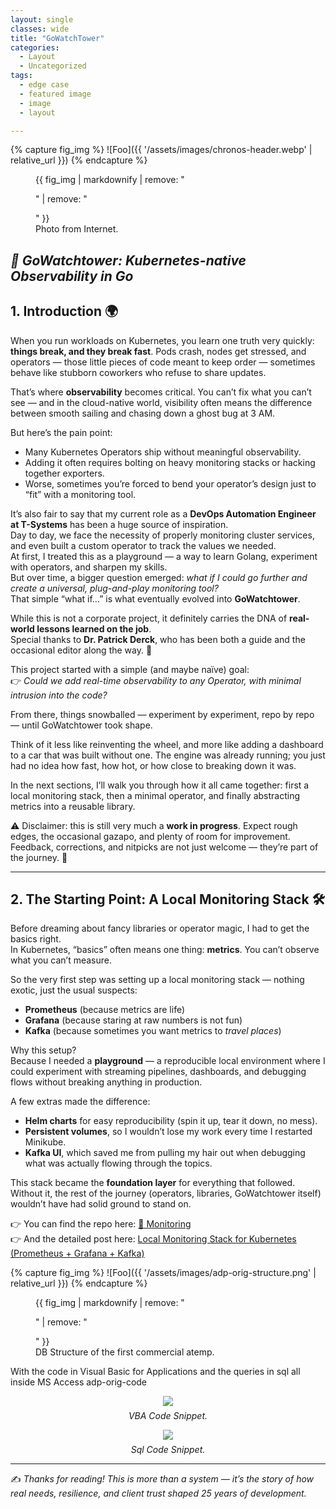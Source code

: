 ```yaml
---
layout: single
classes: wide
title: "GoWatchTower"
categories:
  - Layout
  - Uncategorized
tags:
  - edge case
  - featured image
  - image
  - layout

---
```



{% capture fig_img %}
![Foo]({{ '/assets/images/chronos-header.webp' | relative_url }})
{% endcapture %}

<figure>
  {{ fig_img | markdownify | remove: "<p>" | remove: "</p>" }}
  <figcaption>Photo from Internet.</figcaption>
</figure>

## ***📝 GoWatchtower: Kubernetes-native Observability in Go***

## 1. Introduction 🌍

When you run workloads on Kubernetes, you learn one truth very quickly: **things break, and they break fast**. Pods crash, nodes get stressed, and operators — those little pieces of code meant to keep order — sometimes behave like stubborn coworkers who refuse to share updates.  

That’s where **observability** becomes critical. You can’t fix what you can’t see — and in the cloud-native world, visibility often means the difference between smooth sailing and chasing down a ghost bug at 3 AM.  

But here’s the pain point:

- Many Kubernetes Operators ship without meaningful observability.  
- Adding it often requires bolting on heavy monitoring stacks or hacking together exporters.  
- Worse, sometimes you’re forced to bend your operator’s design just to “fit” with a monitoring tool.  

It’s also fair to say that my current role as a **DevOps Automation Engineer at T-Systems** has been a huge source of inspiration.  
Day to day, we face the necessity of properly monitoring cluster services, and even built a custom operator to track the values we needed.  
At first, I treated this as a playground — a way to learn Golang, experiment with operators, and sharpen my skills.  
But over time, a bigger question emerged: *what if I could go further and create a universal, plug-and-play monitoring tool?*  
That simple “what if…” is what eventually evolved into **GoWatchtower**.  

While this is not a corporate project, it definitely carries the DNA of **real-world lessons learned on the job**.  
Special thanks to **Dr. Patrick Derck**, who has been both a guide and the occasional editor along the way. 🙌  

This project started with a simple (and maybe naïve) goal:  
👉 *Could we add real-time observability to any Operator, with minimal intrusion into the code?*  

From there, things snowballed — experiment by experiment, repo by repo — until GoWatchtower took shape.  

Think of it less like reinventing the wheel, and more like adding a dashboard to a car that was built without one. The engine was already running; you just had no idea how fast, how hot, or how close to breaking down it was.  

In the next sections, I’ll walk you through how it all came together: first a local monitoring stack, then a minimal operator, and finally abstracting metrics into a reusable library.  

⚠️ Disclaimer: this is still very much a **work in progress**. Expect rough edges, the occasional gazapo, and plenty of room for improvement. Feedback, corrections, and nitpicks are not just welcome — they’re part of the journey. 🚧  

---

## 2. The Starting Point: A Local Monitoring Stack 🛠️

Before dreaming about fancy libraries or operator magic, I had to get the basics right.  
In Kubernetes, “basics” often means one thing: **metrics**. You can’t observe what you can’t measure.  

So the very first step was setting up a local monitoring stack — nothing exotic, just the usual suspects:

- **Prometheus** (because metrics are life)  
- **Grafana** (because staring at raw numbers is not fun)  
- **Kafka** (because sometimes you want metrics to *travel places*)  

Why this setup?  
Because I needed a **playground** — a reproducible local environment where I could experiment with streaming pipelines, dashboards, and debugging flows without breaking anything in production.  

A few extras made the difference:

- **Helm charts** for easy reproducibility (spin it up, tear it down, no mess).  
- **Persistent volumes**, so I wouldn’t lose my work every time I restarted Minikube.  
- **Kafka UI**, which saved me from pulling my hair out when debugging what was actually flowing through the topics.  

This stack became the **foundation layer** for everything that followed. Without it, the rest of the journey (operators, libraries, GoWatchtower itself) wouldn’t have had solid ground to stand on.  

👉 You can find the repo here: [📡 Monitoring](https://github.com/leobip/monitoring)  
👉 And the detailed post here: [Local Monitoring Stack for Kubernetes (Prometheus + Grafana + Kafka)](/local-monitoring-env)  

{% capture fig_img %}
![Foo]({{ '/assets/images/adp-orig-structure.png' | relative_url }})
{% endcapture %}

<figure>
  {{ fig_img | markdownify | remove: "<p>" | remove: "</p>" }}
  <figcaption>DB Structure of the first commercial atemp.</figcaption>
</figure>

With the code in Visual Basic for Applications and the queries in sql all inside MS Access
adp-orig-code

<figure style="display: flex; flex-direction: column; align-items: center;">
  <img src="{{ '/assets/images/adp-orig-code.png' | relative_url }}" 
       style="max-width:60%; height:auto;">
  <figcaption style="margin-top: 0.5em; font-style: italic;">
    VBA Code Snippet.
  </figcaption>
</figure>

<figure style="display: flex; flex-direction: column; align-items: center;">
  <img src="{{ '/assets/images/adp-orig-sql-code.png' | relative_url }}" 
       style="max-width:60%; height:auto;">
  <figcaption style="margin-top: 0.5em; font-style: italic;">
    Sql Code Snippet.
  </figcaption>
</figure>

---

✍️ *Thanks for reading! This is more than a system — it’s the story of how real needs, resilience, and client trust shaped 25 years of development.*  
